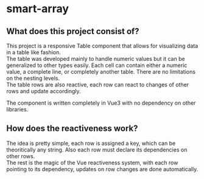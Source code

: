 # smart-array

## What does this project consist of?

This project is a responsive Table component that allows for visualizing data in a table like fashion.\
The table was developed mainly to handle numeric values but it can be generalized to other types easily. Each cell can contain either a numeric value, a complete line, or completely another table. There are no limitations on the nesting levels.\
The table rows are also reactive, each row can react to changes of other rows and update accordingly.

The component is written completely in Vue3 with no dependency on other libraries.

## How does the reactiveness work?

The idea is pretty simple, each row is assigned a key, which can be theoritically any string. Also each row must declare its dependencies on other rows.\
The rest is the magic of the Vue reactiveness system, with each row pointing to its dependency, updates on row changes are done automatically.
